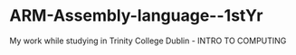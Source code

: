 # ARM-Assembly-language--1stYr
My work while studying in Trinity College Dublin - INTRO TO COMPUTING

